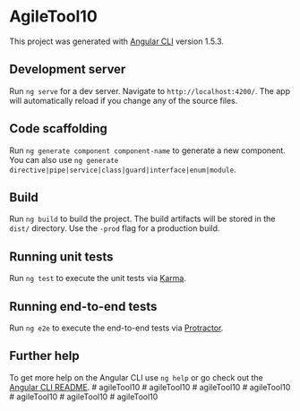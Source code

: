 # AgileTool10

This project was generated with [Angular CLI](https://github.com/angular/angular-cli) version 1.5.3.

## Development server

Run `ng serve` for a dev server. Navigate to `http://localhost:4200/`. The app will automatically reload if you change any of the source files.

## Code scaffolding

Run `ng generate component component-name` to generate a new component. You can also use `ng generate directive|pipe|service|class|guard|interface|enum|module`.

## Build

Run `ng build` to build the project. The build artifacts will be stored in the `dist/` directory. Use the `-prod` flag for a production build.

## Running unit tests

Run `ng test` to execute the unit tests via [Karma](https://karma-runner.github.io).

## Running end-to-end tests

Run `ng e2e` to execute the end-to-end tests via [Protractor](http://www.protractortest.org/).

## Further help

To get more help on the Angular CLI use `ng help` or go check out the [Angular CLI README](https://github.com/angular/angular-cli/blob/master/README.md).
#   a g i l e T o o l 1 0  
 #   a g i l e T o o l 1 0  
 #   a g i l e T o o l 1 0  
 #   a g i l e T o o l 1 0  
 #   a g i l e T o o l 1 0  
 #   a g i l e T o o l 1 0  
 #   a g i l e T o o l 1 0  
 